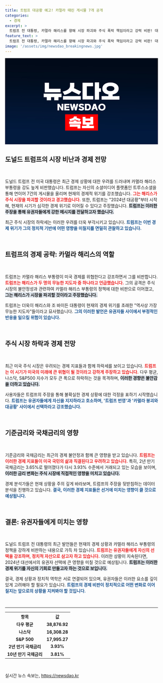 ```yaml
---
title: 트럼프 대공황 예고! 카멀라 때린 게시물 7개 공개
categories:
  - 경제
excerpt: >
  트럼프 전 대통령, 카멀라 해리스를 향해 시장 파괴와 주식 폭락 책임이라고 강력 비판! 대공황을 피하려면 그를 선택하라는 메시지로 한껏 고조된 정치적 긴장감! 클릭이 필요한 이유가 여기에!
feature_text: >
  트럼프 전 대통령, 카멀라 해리스를 향해 시장 파괴와 주식 폭락 책임이라고 강력 비판! 대공황을 피하려면 그를 선택하라는 메시지로 한껏 고조된 정치적 긴장감! 클릭이 필요한 이유가 여기에!
image: '/assets/img/newsdao_breakingnews.jpg'
---
```


<p><img src="/assets/img/newsdao_breakingnews.jpg" alt="firstkoreanews 속보" /></p>

<h2 data-ke-size="size26">도널드 트럼프의 시장 비난과 경제 전망</h2>

<p data-ke-size="size16">&nbsp;</p>

<p>도널드 트럼프 전 미국 대통령은 최근 경제 상황에 대한 우려를 드러내며 카멀라 해리스 부통령을 강도 높게 비판했습니다. 트럼프는 자신의 소셜미디어 플랫폼인 트루스소셜을 통해 연이어 7건의 게시물을 올리며 현재의 경제적 위기를 강조했습니다. <b><span style="color: #ee2323;">그는 해리스가 주식 시장을 파괴할 것이라고 경고했습니다.</span></b> 또한, 트럼프는 "2024년 대공황"부터 시작해, 현재의 시기가 심각한 경제 위기로 이어질 수 있다고 주장했습니다. <b><span style="background-color: #21538527;">트럼프는 이러한 주장을 통해 유권자들에게 강한 메시지를 전달하고자 했습니다.</span></b> </p>

<p>최근 주식 시장의 하락세는 이러한 우려를 더욱 부각시키고 있습니다. <b><span style="color: #1a5490;">트럼프는 이번 경제 위기가 그의 정치적 기반에 어떤 영향을 미칠지를 면밀히 관찰하고 있습니다.</span></b> </p>

<p data-ke-size="size16">&nbsp;</p>

<h2 data-ke-size="size26">트럼프의 경제 공략: 카멀라 해리스의 역할</h2>

<p data-ke-size="size16">&nbsp;</p>

<p>트럼프는 카멀라 해리스 부통령이 미국 경제를 위협한다고 강조하면서 그를 비판합니다. <b><span style="color: #ee2323;">트럼프는 해리스가 두 명의 무능한 지도자 중 하나라고 언급했습니다.</span></b> 그의 공격은 주식 시장의 불안정성과 관련하여 카멀라 해리스 부통령의 정책에 대한 비판으로 이어졌고, <b><span style="background-color: #21538527;">그는 해리스가 시장을 파괴할 것이라고 주장했습니다.</span></b></p>

<p>트럼프는 더욱이 해리스와 조 바이든 대통령이 현재의 경제 위기를 초래한 "역사상 가장 무능한 지도자"들이라고 묘사했습니다. <b><span style="color: #1a5490;">그의 이러한 발언은 유권자들 사이에서 부정적인 반응을 일으킬 위험이 있습니다.</span></b> </p>

<p data-ke-size="size16">&nbsp;</p>

<h2 data-ke-size="size26">주식 시장 하락과 경제 전망</h2>

<p data-ke-size="size16">&nbsp;</p>

<p>최근 미국 주식 시장은 우려되는 경제 지표들과 함께 하락세를 보이고 있습니다. <b><span style="color: #ee2323;">트럼프는 이 시기가 미국의 미래에 큰 위협이 될 것이라고 강하게 주장하고 있습니다.</span></b> 다우 평균, 나스닥, S&amp;P500 지수가 모두 큰 폭으로 하락하는 것을 목격하며, <b><span style="background-color: #21538527;">이러한 경향은 불안감을 더하고 있습니다.</span></b></p>

<p>사용자들은 트럼프의 주장을 통해 불확실한 경제 상황에 대한 걱정을 표하기 시작했습니다. <b><span style="color: #1a5490;">트럼프는 유권자들에게 자신을 지지하라고 호소하며, '트럼프 번영'과 '카멀라 붕괴와 대공황' 사이에서 선택하라고 강조했습니다.</span></b> </p>

<p data-ke-size="size16">&nbsp;</p>

<h2 data-ke-size="size26">기준금리와 국채금리의 영향</h2>

<p data-ke-size="size16">&nbsp;</p>

<p>기준금리와 국채금리는 최근의 경제 불안정과 함께 큰 영향을 받고 있습니다. <b><span style="color: #ee2323;">트럼프는 이러한 경제 지표들이 미국 국민의 삶과 직결된다고 우려하고 있습니다.</span></b> 특히, 2년 만기 국채금리는 3.65%로 떨어졌다가 다시 3.93% 수준에서 거래되고 있는 모습을 보이며, <b><span style="background-color: #21538527;">이러한 금리 변화는 주식 시장에 직접적인 영향을 미치고 있습니다.</span></b></p>

<p>경제 분석가들은 현재 상황을 주의 깊게 바라보며, 트럼프의 주장을 뒷받침하는 데이터 분석을 진행하고 있습니다. <b><span style="color: #1a5490;">결국, 이러한 경제 지표들은 선거에 미치는 영향이 클 것으로 예상됩니다.</span></b> </p>

<p data-ke-size="size16">&nbsp;</p>

<h2 data-ke-size="size26">결론: 유권자들에게 미치는 영향</h2>

<p data-ke-size="size16">&nbsp;</p>

<p>도널드 트럼프 전 대통령의 최근 발언들은 현재의 경제 상황과 카멀라 해리스 부통령의 정책을 강하게 비판하는 내용으로 가득 차 있습니다. <b><span style="color: #ee2323;">트럼프는 유권자들에게 자신의 선택을 강조하며, 정치적 자산으로 삼고자 하고 있습니다.</span></b> 이러한 상황이 지속된다면, 2024년 대선에서의 유권자 선택에 큰 영향을 미칠 것으로 예상됩니다. <b><span style="background-color: #21538527;">트럼프는 이러한 경제 위기를 자신의 기회로 만들고자 하는 것으로 보입니다.</span></b></p>

<p>결국, 경제 상황과 정치적 역학은 서로 연결되어 있으며, 유권자들은 이러한 요소를 깊이 있게 고려해야 할 필요가 있습니다. <b><span style="color: #1a5490;">트럼프의 경제 비판이 정치적으로 어떤 변화로 이어질지는 앞으로의 상황을 지켜봐야 할 것입니다.</span></b> </p>

<p data-ke-size="size16">&nbsp;</p>

<hr>

<table style="width: 100%;">
  <tr>
    <th style="text-align: center;"><b>항목</b></th>
    <th style="text-align: center;"><b>값</b></th>
  </tr>
  <tr>
    <td style="text-align: center; height: 17px;"><b>다우 평균</b></td>
    <td style="text-align: center; height: 17px;"><b>38,876.92</b></td>
  </tr>
  <tr>
    <td style="text-align: center; height: 17px;"><b>나스닥</b></td>
    <td style="text-align: center; height: 17px;"><b>16,308.28</b></td>
  </tr>
  <tr>
    <td style="text-align: center; height: 17px;"><b>S&P 500</b></td>
    <td style="text-align: center; height: 17px;"><b>17,995.27</b></td>
  </tr>
  <tr>
    <td style="text-align: center; height: 17px;"><b>2년 만기 국채금리</b></td>
    <td style="text-align: center; height: 17px;"><b>3.93%</b></td>
  </tr>
  <tr>
    <td style="text-align: center; height: 17px;"><b>10년 만기 국채금리</b></td>
    <td style="text-align: center; height: 17px;"><b>3.81%</b></td>
  </tr>
</table>

<p data-ke-size="size16">&nbsp;</p>
실시간 뉴스 속보는, <a href="https://newsdao.kr" rel="dofollow">https://newsdao.kr</a>


